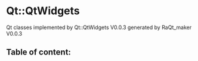 Qt::QtWidgets
=============

Qt classes implemented by Qt::QtWidgets V0.0.3
generated by RaQt_maker V0.0.3

Table of content:
-----------------

